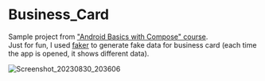 # Business_Card
Sample project from ["Android Basics with Compose" course](https://developer.android.com/courses/pathways/android-basics-compose-unit-1-pathway-3).  
Just for fun, I used [faker](https://serpro69.github.io/kotlin-faker/) to generate fake data for business card (each time the app is opened, it shows different data). 

![Screenshot_20230830_203606](https://github.com/skeleton-crew/Business_Card/assets/66324640/46e46d55-1ac4-46d0-97f0-a307a6e4583d)
